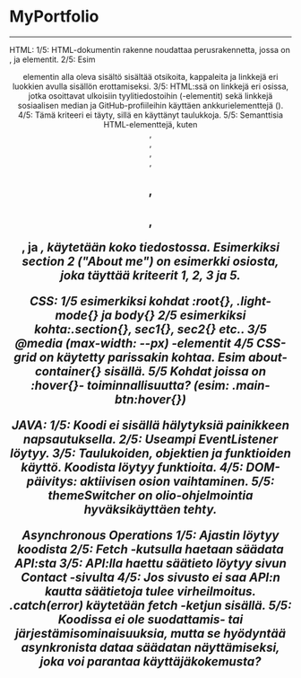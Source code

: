 # MyPortfolio
-------------------------
HTML:
1/5:
HTML-dokumentin rakenne noudattaa perusrakennetta, jossa on <html>, <head> ja <body> elementit.
2/5:
Esim <header> elementin alla oleva sisältö sisältää otsikoita, kappaleita ja linkkejä eri luokkien avulla sisällön erottamiseksi.
3/5:
HTML:ssä on linkkejä eri osissa, jotka osoittavat ulkoisiin tyylitiedostoihin (<link>-elementit) sekä linkkejä sosiaalisen median ja GitHub-profiileihin käyttäen ankkurielementtejä (<a>).
4/5: 
Tämä kriteeri ei täyty, sillä en käyttänyt taulukkoja.
5/5:
Semanttisia HTML-elementtejä, kuten <header>, <main>, <section>, <div>, <h1>, <h2>, <p>, <a> ja <i>, käytetään koko tiedostossa. 
Esimerkiksi section 2 ("About me") on esimerkki osiosta, joka täyttää kriteerit 1, 2, 3 ja 5.

CSS:
1/5
esimerkiksi kohdat :root{}, .light-mode{} ja body{}
2/5
esimerkiksi kohta:.section{}, sec1{}, sec2{} etc..
3/5
@media (max-width: --px) -elementit
4/5
CSS-grid on käytetty parissakin kohtaa. Esim about-container{} sisällä.
5/5
Kohdat joissa on :hover{}- toiminnallisuutta? (esim: .main-btn:hover{})

JAVA:
1/5: 
Koodi ei sisällä hälytyksiä painikkeen napsautuksella. 
2/5:
Useampi EventListener löytyy.
3/5: Taulukoiden, objektien ja funktioiden käyttö.
Koodista löytyy funktioita. 
4/5: 
DOM-päivitys: aktiivisen osion vaihtaminen.
5/5:
themeSwitcher on olio-ohjelmointia hyväksikäyttäen tehty.

Asynchronous Operations 
1/5:
Ajastin löytyy koodista
2/5:
Fetch -kutsulla haetaan säädata API:sta
3/5:
API:lla haettu säätieto löytyy sivun Contact -sivulta
4/5:
Jos sivusto ei saa API:n kautta säätietoja tulee virheilmoitus. .catch(error) käytetään fetch -ketjun sisällä.
5/5:
Koodissa ei ole suodattamis- tai järjestämisominaisuuksia, mutta se hyödyntää asynkronista dataa säädatan näyttämiseksi, joka voi parantaa käyttäjäkokemusta? 
